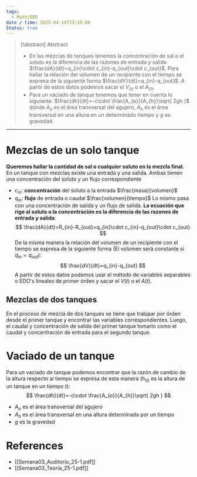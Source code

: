 ```yaml
---
tags:
  - Math/EDO
date / time: 2025-04-10T23:19:00
Status: true
---
```

> [!abstract] Abstract
> - En las mezclas de tanques tenemos la concentración de sal o el soluto es la diferencia de las razones de entrada y salida $\frac{dA}{dt}=q_{in}\cdot c_{in}-q_{out}\cdot c_{out}$. Para hallar la relación del volumen de un recipiente con el tiempo se expresa de la siguiente forma $\frac{dV}{dt}=q_{in}-q_{out}$. A partir de estos datos podemos sacar el $V_{(t)}$ o el $A_{(t)}$.
> - Para un vaciado de tanque tenemos que tener en cuenta lo siguiente: $\frac{dh}{dt}=-c\cdot \frac{A_{o}}{A_{h}}\sqrt{ 2gh }$ dónde $A_{o}$ es el área transversal del agujero, $A_{h}$ es el área transversal en una altura en un determinado tiempo y $g$ es gravedad.

---
# Mezclas de un solo tanque
**Queremos hallar la cantidad de sal o cualquier soluto en la mezcla final.**
En un tanque con mezclas existe una entrada y una salida. Ambas tienen una concentración del soluto y un flujo correspondiente
- $c_{in}$: **concentración** del soluto a la entrada $\frac{masa}{volumen}$
- $q_{in}$: **flujo** de entrada o caudal $\frac{volumen}{tiempo}$
Lo mismo pasa con una concentración de salida y un flujo de salida. **La ecuación que rige al soluto o la concentración es la diferencia de las razones de entrada y salida**:
$$
\frac{dA}{dt}=R_{in}-R_{out}=q_{in}\cdot c_{in}-q_{out}\cdot c_{out}
$$
De la misma manera la relación del volumen de un recipiente con el tiempo se expresa de la siguiente forma (El volumen será constante si $q_{in}=q_{out}$):
$$
\frac{dV}{dt}=q_{in}-q_{out}
$$
A partir de estos datos podemos usar el método de variables separables o EDO's lineales de primer órden y sacar el $V(t)$ o el $A(t)$.
## Mezclas de dos tanques
En el proceso de mezcla de dos tanques se tiene que trabjaar por órden desde el primer tanque y encontrar las variables correspondientes. Luego, el caudal y concentración de salida del primer tanque tomarlo como el caudal y concentración de entrada para el segundo tanque.
# Vaciado de un tanque
Para un vaciado de tanque podemos encontrar que la razón de cambio de la altura respecto al tiempo se expresa de esta manera ($h_{(t)}$ es la altura de un tanque en un tiempo $t$):
$$
\frac{dh}{dt}=-c\cdot \frac{A_{o}}{A_{h}}\sqrt{ 2gh }
$$
- $A_{o}$ es el área transversal del agujero
- $A_{h}$ es el área transversal en una altura determinada por un tiempo
- $g$ es la gravedad
# References
- [[Semana03_Auditorio_25-1.pdf]]
- [[Semana03_Teoria_25-1.pdf]]